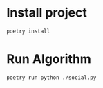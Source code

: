# Install project

```sh
poetry install
```

# Run Algorithm

```sh
poetry run python ./social.py
```